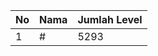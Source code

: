 | No | Nama            | Jumlah Level |
|----|-----------------|--------------|
| 1  | #    |    5293        |
